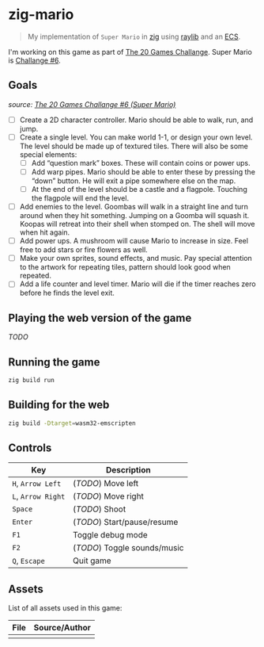 # zig-mario

> My implementation of `Super Mario` in [zig](https://ziglang.org/) using [raylib](https://github.com/Not-Nik/raylib-zig) and an [ECS](https://github.com/prime31/zig-ecs).

I'm working on this game as part of [The 20 Games Challange](https://20_games_challenge.gitlab.io/). Super Mario is [Challange #6](https://20_games_challenge.gitlab.io/challenge/#6).

## Goals

_source: [The 20 Games Challange #6 (Super Mario)](https://20_games_challenge.gitlab.io/challenge/#6)_

- [ ] Create a 2D character controller. Mario should be able to walk, run, and jump.
- [ ] Create a single level. You can make world 1-1, or design your own level. The level should be made up of textured tiles. There will also be some special elements:
  - [ ] Add “question mark” boxes. These will contain coins or power ups.
  - [ ] Add warp pipes. Mario should be able to enter these by pressing the “down” button. He will exit a pipe somewhere else on the map.
  - [ ] At the end of the level should be a castle and a flagpole. Touching the flagpole will end the level.
- [ ] Add enemies to the level. Goombas will walk in a straight line and turn around when they hit something. Jumping on a Goomba will squash it. Koopas will retreat into their shell when stomped on. The shell will move when hit again.
- [ ] Add power ups. A mushroom will cause Mario to increase in size. Feel free to add stars or fire flowers as well.
- [ ] Make your own sprites, sound effects, and music. Pay special attention to the artwork for repeating tiles, pattern should look good when repeated.
- [ ] Add a life counter and level timer. Mario will die if the timer reaches zero before he finds the level exit.

## Playing the web version of the game

_TODO_

## Running the game

```sh
zig build run
```

## Building for the web

```sh
zig build -Dtarget=wasm32-emscripten
```

## Controls

| Key                | Description                  |
| ------------------ | ---------------------------- |
| `H`, `Arrow Left`  | (_TODO_) Move left           |
| `L`, `Arrow Right` | (_TODO_) Move right          |
| `Space`            | (_TODO_) Shoot               |
| `Enter`            | (_TODO_) Start/pause/resume  |
| `F1`               | Toggle debug mode            |
| `F2`               | (_TODO_) Toggle sounds/music |
| `Q`, `Escape`      | Quit game                    |

## Assets

List of all assets used in this game:

| File | Source/Author |
| ---- | ------------- |
|      |               |
